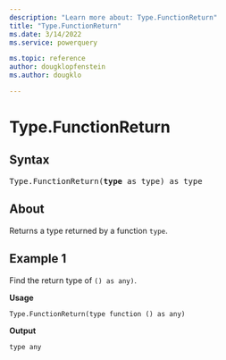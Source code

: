 ```yaml
---
description: "Learn more about: Type.FunctionReturn"
title: "Type.FunctionReturn"
ms.date: 3/14/2022
ms.service: powerquery

ms.topic: reference
author: dougklopfenstein
ms.author: dougklo

---
```

# Type.FunctionReturn

## Syntax

<pre>
Type.FunctionReturn(<b>type</b> as type) as type  
</pre>
  
## About

Returns a type returned by a function `type`.

## Example 1

Find the return type of `() as any)`.

**Usage**

```powerquery-m
Type.FunctionReturn(type function () as any)
```

**Output**

`type any`
